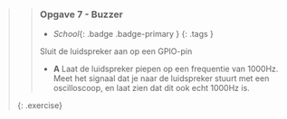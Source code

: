 >> ### Opgave 7 - Buzzer
>>
>> - *School*{: .badge .badge-primary }
>>{: .tags }
>>
>> Sluit de luidspreker aan op een GPIO-pin
>>
>> - **A** Laat de luidspreker piepen op een frequentie van 1000Hz. Meet het signaal dat je naar de luidspreker stuurt met een oscilloscoop, en laat zien dat dit ook echt 1000Hz is.
>>
>{: .exercise}